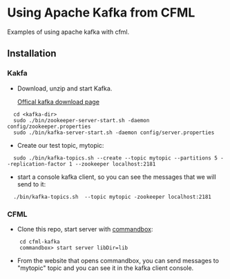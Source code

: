 # Using Apache Kafka from CFML

Examples of using apache kafka with cfml.

## Installation

### Kakfa

* Download, unzip and start Kafka.

  [Offical kafka download page](http://kafka.apache.org/downloads)

```
  cd <kafka-dir>
  sudo ./bin/zookeeper-server-start.sh -daemon config/zookeeper.properties
  sudo ./bin/kafka-server-start.sh -daemon config/server.properties
```

* Create our test topic, mytopic:
```
  sudo ./bin/kafka-topics.sh --create --topic mytopic --partitions 5 --replication-factor 1 --zookeeper localhost:2181
```
* start a console kafka client, so you can see the messages that we will send to it:
```
  ./bin/kafka-topics.sh  --topic mytopic -zookeeper localhost:2181
```

### CFML

* Clone this repo, start server with [commandbox](https://www.ortussolutions.com/products/commandbox):
```
    cd cfml-kafka
    commandbox> start server libDir=lib
```
* From the website that opens commandbox, you can send messages to "mytopic" topic and you can see it in the kafka client console.
